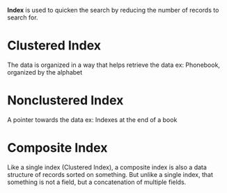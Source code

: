 **Index** is used to quicken the search by reducing the number of records to search for.

# Clustered Index
The data is organized in a way that helps retrieve the data
ex: Phonebook, organized by the alphabet
# Nonclustered Index
A pointer towards the data
ex: Indexes at the end of a book
# Composite Index
Like a single index (Clustered Index), a composite index is also a data structure of records sorted on something. But unlike a single index, that something is not a field, but a concatenation of multiple fields.